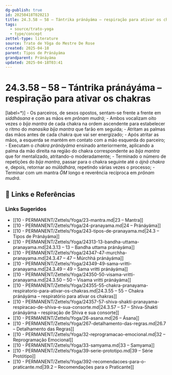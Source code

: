 ```yaml
---
dg-publish: true
id: 20250418T020213
title: 24.3.58 – 58 – Tántrika pránáyáma – respiração para ativar os chakras
tags:
  - source/trato-yoga
  - type/concept
zettel-type: literature
source: Trato de Yôga do Mestre De Rose
created: 2025-04-18
parent: Tipos de Pránáyáma
grandparent: Pránáyáma
updated: 2025-04-18T03:41
---
```


# 24.3.58 – 58 – Tántrika pránáyáma – respiração para ativar os chakras

[label=*)]
    -  Os parceiros, de sexos opostos, sentam-se frente a frente em *siddhásana* e com as mãos em *prônam mudrá*;
    -  Ambos vocalizam oito vezes o *bíja mantra* de cada chakra na ordem ascendente para estabelecer o ritmo do *manasika bíja mantra* que farão em seguida;
    -  Atritam as palmas das mãos antes de cada chakra que vai ser energizado;
    -  Após atritar as mãos, a esquerda se mantém em contato com a mão esquerda do parceiro;
    -  Executam o *chakra pránáyáma* ensinado anteriormente, aplicando a palma da mão direita na região do chakra correspondente ao *bíja mantra* que for mentalizado, atritando-o moderadamente;
    -  Terminado o número de repetições do *bíja mantra*, passar para o chakra seguinte até o *ájnā chakra* e, depois, retornar ao *múládhára*, repetindo várias vezes o processo;
    -  Terminar com um mantra *ÔM* longo e reverência recíproca em *prônam mudrá*.

## 🔗 Links e Referências











### Links Sugeridos

- [[10 - PERMANENT/Zettels/Yoga/23-mantra.md|23 – Mantra]]
- [[10 - PERMANENT/Zettels/Yoga/24-pranayama.md|24 – Pránáyáma]]
- [[10 - PERMANENT/Zettels/Yoga/243-tipos-de-pranayama.md|24.3 – Tipos de Pránáyáma]]
- [[10 - PERMANENT/Zettels/Yoga/24313-13-bandha-uttama-pranayama.md|24.3.13 – 13 – Bandha uttama pránáyáma]]
- [[10 - PERMANENT/Zettels/Yoga/24347-47-murchha-pranayama.md|24.3.47 – 47 – Múrchhá pránáyáma]]
- [[10 - PERMANENT/Zettels/Yoga/24349-49-sama-vritti-pranayama.md|24.3.49 – 49 – Sama vritti pránáyáma]]
- [[10 - PERMANENT/Zettels/Yoga/24350-50-visama-vritti-pranayama.md|24.3.50 – 50 – Visama vritti pránáyáma]]
- [[10 - PERMANENT/Zettels/Yoga/24355-55-chakra-pranayama-respiratorio-para-ativar-os-chakras.md|24.3.55 – 55 – Chakra pránáyáma – respiratório para ativar os chakras]]
- [[10 - PERMANENT/Zettels/Yoga/24357-57-shiva-shakti-pranayama-respiracao-de-shiva-e-sua-consorte.md|24.3.57 – 57 – Shiva-Shakti pránáyáma – respiração de Shiva e sua consorte]]
- [[10 - PERMANENT/Zettels/Yoga/26-asana.md|26 – Ásana]]
- [[10 - PERMANENT/Zettels/Yoga/267-detalhamento-das-regras.md|26.7 – Detalhamento das Regras]]
- [[10 - PERMANENT/Zettels/Yoga/32-reprogramacao-emocional.md|32 – Reprogramação Emocional]]
- [[10 - PERMANENT/Zettels/Yoga/33-samyama.md|33 – Samyama]]
- [[10 - PERMANENT/Zettels/Yoga/39-serie-prototipo.md|39 – Série Protótipo]]
- [[10 - PERMANENT/Zettels/Yoga/392-recomendacoes-para-o-praticante.md|39.2 – Recomendações para o Praticante]]